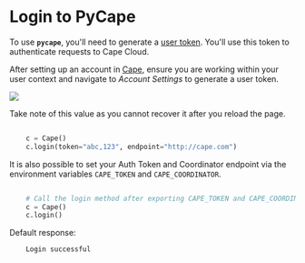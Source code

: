 # Login to PyCape

To use **`pycape`**, you'll need to generate a [user token](/understand/features/tokens/). You'll use this token to authenticate requests to Cape Cloud.

After setting up an account in [Cape](https://demo.capeprivacy.com), ensure you are
working within your user context and navigate to _Account Settings_ to generate a user token.

![](./img/user-token.gif)

Take note of this value as you cannot recover it after you reload the page.

```python

    c = Cape()
    c.login(token="abc,123", endpoint="http://cape.com")
```

It is also possible to set your Auth Token and Coordinator endpoint via the environment variables `CAPE_TOKEN` and `CAPE_COORDINATOR`.

```python

    # Call the login method after exporting CAPE_TOKEN and CAPE_COORDINATOR.
    c = Cape()
    c.login()
```

Default response:

```shell
    Login successful
```